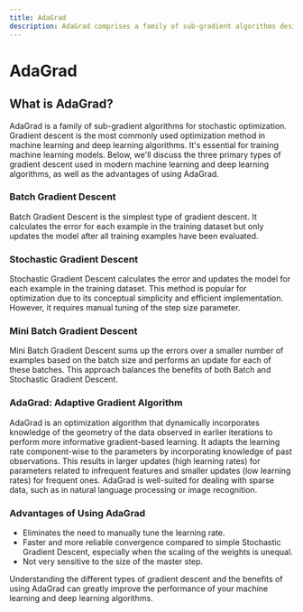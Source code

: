 ```yaml
---
title: AdaGrad
description: AdaGrad comprises a family of sub-gradient algorithms designed for stochastic optimization purposes.
---
```


# AdaGrad

## What is AdaGrad?

AdaGrad is a family of sub-gradient algorithms for stochastic optimization. Gradient descent is the most commonly used optimization method in machine learning and deep learning algorithms. It's essential for training machine learning models. Below, we'll discuss the three primary types of gradient descent used in modern machine learning and deep learning algorithms, as well as the advantages of using AdaGrad.

### Batch Gradient Descent

Batch Gradient Descent is the simplest type of gradient descent. It calculates the error for each example in the training dataset but only updates the model after all training examples have been evaluated.

### Stochastic Gradient Descent

Stochastic Gradient Descent calculates the error and updates the model for each example in the training dataset. This method is popular for optimization due to its conceptual simplicity and efficient implementation. However, it requires manual tuning of the step size parameter.

### Mini Batch Gradient Descent

Mini Batch Gradient Descent sums up the errors over a smaller number of examples based on the batch size and performs an update for each of these batches. This approach balances the benefits of both Batch and Stochastic Gradient Descent.

### AdaGrad: Adaptive Gradient Algorithm

AdaGrad is an optimization algorithm that dynamically incorporates knowledge of the geometry of the data observed in earlier iterations to perform more informative gradient-based learning. It adapts the learning rate component-wise to the parameters by incorporating knowledge of past observations. This results in larger updates (high learning rates) for parameters related to infrequent features and smaller updates (low learning rates) for frequent ones. AdaGrad is well-suited for dealing with sparse data, such as in natural language processing or image recognition.

### Advantages of Using AdaGrad

- Eliminates the need to manually tune the learning rate.
- Faster and more reliable convergence compared to simple Stochastic Gradient Descent, especially when the scaling of the weights is unequal.
- Not very sensitive to the size of the master step.

Understanding the different types of gradient descent and the benefits of using AdaGrad can greatly improve the performance of your machine learning and deep learning algorithms.
